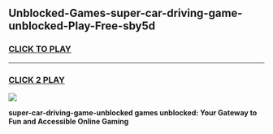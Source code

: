 
## Unblocked-Games-super-car-driving-game-unblocked-Play-Free-sby5d
<h3>
<a href="https://premium76.site?title=super-car-driving-game-unblocked&ref=18A1">CLICK TO PLAY</a></h3>
<hr>

<h3>
<a href="https://premium76.site?title=super-car-driving-game-unblocked&ref=18A1">CLICK 2 PLAY</a>
  
</h3>

<a href="https://premium76.site?title=super-car-driving-game-unblocked&ref=18A1"><img src="https://clearcache.store/games.png"></a>


**super-car-driving-game-unblocked games unblocked: Your Gateway to Fun and Accessible Online Gaming**
